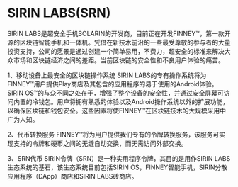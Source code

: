 # SIRIN LABS(SRN)

SIRIN LABS是超安全手机SOLARIN的开发商，目前正在开发FINNEY™，第一款开源的区块链智能手机和一体机。凭借在新技术前沿的一些最受尊敬的参与者的大量投资支持，公司的愿景是通过创建一个简单易用，不费力，超安全的标准来解决大众市场和区块链经济之间的差距。当前区块链的安全性和不良用户体验的痛苦。

1、移动设备上最安全的区块链操作系统
SIRIN LABS的专有操作系统将为FINNEY™用户提供Play商店及其包含的应用程序的易于使用的Android体验。SIRIN OS™的与众不同之处在于，增强了整个设备的安全性，并通过安全屏幕可访问内置的冷钱包。用户将拥有熟悉的体验以及Android操作系统以外的扩展功能，以确保区块链和钱包安全。这些因素将使FINNEY™在区块链技术的大规模采用中广为人知。

2、代币转换服务
FINNEY™将为用户提供我们专有的令牌转换服务，该服务可实现支持的令牌和硬币之间的无缝自动交换，而无需访问外部交换。

3、SRN代币
SIRIN令牌（SRN）是一种实用程序令牌，其目的是用作SIRIN LABS生态系统的基石，该生态系统目前包括SIRIN OS，FINNEY智能手机，SIRIN分散应用程序（DApp）商店和SIRIN LABS砖商店。
